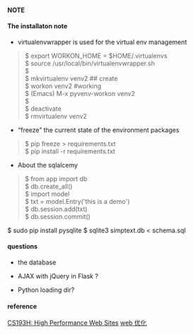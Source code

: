 ####  NOTE

#### The installaton note
* virtualenvwrapper is used for the virtual env management  
> $ export WORKON_HOME = $HOME/.virtualenvs  
  $ source /usr/local/bin/virtualenvwrapper.sh  
  $   
  $ mkvirtualenv venv2 ## create   
  $ workon venv2 #working   
  $ (Emacs) M-x pyvenv-workon venv2   
  $   
  $ deactivate   
  $ rmvirtualenv venv2   

* “freeze” the current state of the environment packages   
> $ pip freeze > requirements.txt   
  $ pip install -r requirements.txt   

* About the sqlalcemy  
> $ from app import db  
  $ db.create_all()  
  $ import model  
  $ txt = model.Entry('this is a demo')  
  $ db.session.add(txt)  
  $ db.session.commit() 
  
  $ sudo pip install pysqlite
  $ sqlite3 simptext.db < schema.sql
                                 

#### questions
* the database

* AJAX with jQuery in Flask ?

* Python loading dir?


#### reference
[CS193H: High Performance Web Sites](http://cs193h.stevesouders.com/)
[web 优化](http://www.vpsee.com/2009/06/web-front-optimise/)

 
  
